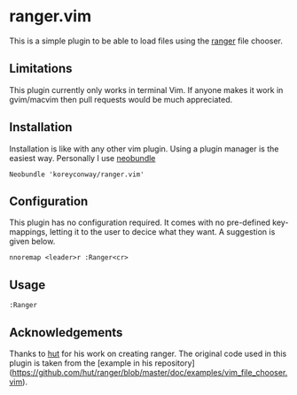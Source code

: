 # ranger.vim #
This is a simple plugin to be able to load files using the [ranger](https://github.com/hut/ranger) file chooser.

## Limitations ##
This plugin currently only works in terminal Vim. If anyone makes it work in gvim/macvim then
pull requests would be much appreciated.

## Installation ##
Installation is like with any other vim plugin.
Using a plugin manager is the easiest way.
Personally I use [neobundle](https://github.com/Shougo/neobundle.vim)

	Neobundle 'koreyconway/ranger.vim'

## Configuration ##
This plugin has no configuration required.
It comes with no pre-defined key-mappings, letting it to the user
to decice what they want. A suggestion is given below.

	nnoremap <leader>r :Ranger<cr>

## Usage ##

	:Ranger

## Acknowledgements ##
Thanks to [hut](https://github.com/hut) for his work on creating ranger.
The original code used in this plugin is taken from the [example in his repository]
(https://github.com/hut/ranger/blob/master/doc/examples/vim_file_chooser.vim).
